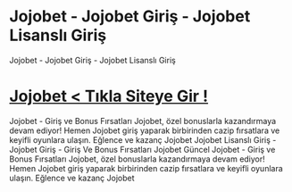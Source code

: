 # Jojobet - Jojobet Giriş - Jojobet Lisanslı Giriş
Jojobet - Jojobet Giriş - Jojobet Lisanslı Giriş
#  <a href="https://istanbulguzelleri.org/jojo/">Jojobet < Tıkla Siteye Gir !</a>

Jojobet - Giriş ve Bonus Fırsatları Jojobet, özel bonuslarla kazandırmaya devam ediyor! Hemen Jojobet giriş yaparak birbirinden cazip fırsatlara ve keyifli oyunlara ulaşın. Eğlence ve kazanç Jojobet
Jojobet Lisanslı Giriş - Jojobet Giriş - Giriş Ve Bonus Fırsatları Jojobet Güncel
Jojobet - Giriş ve Bonus Fırsatları Jojobet, özel bonuslarla kazandırmaya devam ediyor! Hemen Jojobet giriş yaparak birbirinden cazip fırsatlara ve keyifli oyunlara ulaşın. Eğlence ve kazanç Jojobet
